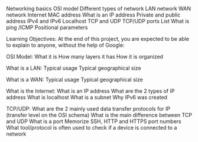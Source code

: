 Networking basics
OSI model
Different types of network
LAN network
WAN network
Internet
MAC address
What is an IP address
Private and public address
IPv4 and IPv6
Localhost
TCP and UDP
TCP/UDP ports List
What is ping /ICMP
Positional parameters

Learning Objectives:
At the end of this project, you are expected to be able to explain to anyone, without the help of Google:

OSI Model:
What it is
How many layers it has
How it is organized

What is a LAN:
Typical usage
Typical geographical size

What is a WAN:
Typical usage
Typical geographical size

What is the Internet:
What is an IP address
What are the 2 types of IP address
What is localhost
What is a subnet
Why IPv6 was created

TCP/UDP:
What are the 2 mainly used data transfer protocols for IP (transfer level on the OSI schema)
What is the main difference between TCP and UDP
What is a port
Memorize SSH, HTTP and HTTPS port numbers
What tool/protocol is often used to check if a device is connected to a network